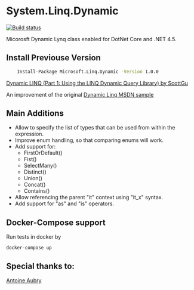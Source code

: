﻿# System.Linq.Dynamic
[![Build status](https://ci.appveyor.com/api/projects/status/f09il0lx2cdw3qpf?svg=true)](https://ci.appveyor.com/project/kdcllc/linq-dynamic)

Micorosft Dynamic Lynq class enabled for DotNet Core and .NET 4.5.

## Install Previouse Version 
```cmd
    Install-Package Microsoft.Linq.Dynamic -Version 1.0.0
```

[Dynamic LINQ (Part 1: Using the LINQ Dynamic Query Library) by ScottGu](https://weblogs.asp.net/scottgu/dynamic-linq-part-1-using-the-linq-dynamic-query-library)

An improvement of the original [Dynamic Linq MSDN sample](https://msdn.microsoft.com/en-us/vstudio/bb894665.aspx)

## Main Additions

* Allow to specify the list of types that can be used from within the expression.
* Improve enum handling, so that comparing enums will work.
* Add support for:
  - FirstOrDefault()
  - Fist()
  - SelectMany()
  - Distinct()
  - Union()
  - Concat()
  - Contains()
* Allow referencing the parent "it" context using "it_x" syntax.
* Add support for "as" and "is" operators.

## Docker-Compose support
Run tests in docker by
```
docker-compose up
```
## Special thanks to:
[Antoine Aubry](https://github.com/aaubry/DynamicQuery/)
